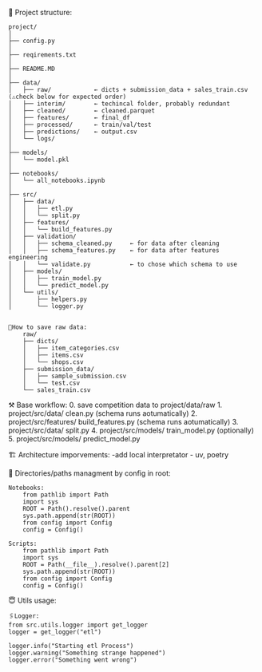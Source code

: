 🔭 Project structure:

    project/
    │
    ├── config.py
    │
    ├── reqirements.txt
    │
    ├── README.MD
    │
    ├── data/
    │   ├── raw/            ← dicts + submission_data + sales_train.csv (⚠️check below for expected order)
    │   ├── interim/        ← techincal folder, probably redundant
    │   ├── cleaned/        ← cleaned.parquet
    │   ├── features/       ← final_df
    │   ├── processed/      ← train/val/test
    │   ├── predictions/    ← output.csv
    │   └── logs/
    │
    ├── models/
    │   └── model.pkl
    │
    ├── notebooks/
    │   └── all_notebooks.ipynb
    │
    ├── src/
    │   ├── data/
    │   │   ├── etl.py
    │   │   └── split.py
    │   ├── features/
    │   │   └── build_features.py
    │   ├── validation/
    │   │   ├── schema_cleaned.py     ← for data after cleaning
    │   │   ├── schema_features.py    ← for data after features engineering
    │   │   └── validate.py           ← to chose which schema to use
    │   ├── models/
    │   │   ├── train_model.py
    │   │   └── predict_model.py
    │   └── utils/
    │       ├── helpers.py
    │       └── logger.py   


    🐢How to save raw data: 
        raw/
        ├── dicts/
        │   ├── item_categories.csv
        │   ├── items.csv
        │   └── shops.csv
        ├── submission_data/
        │   ├── sample_submission.csv
        │   └── test.csv
        └── sales_train.csv


⚒️ Base workflow:
    0. save competition data to project/data/raw
    1. project/src/data/        clean.py  (schema runs aotumatically)
    2. project/src/features/    build_features.py (schema runs aotumatically)
    3. project/src/data/        split.py
    4. project/src/models/      train_model.py (optionally)
    5. project/src/models/      predict_model.py


🏗️ Architecture imporvements:
    -add local interpretator - uv, poetry

📂 Directories/paths managment by config in root:

    Notebooks:
        from pathlib import Path
        import sys
        ROOT = Path().resolve().parent
        sys.path.append(str(ROOT))
        from config import Config
        config = Config()

    Scripts:
        from pathlib import Path
        import sys
        ROOT = Path(__file__).resolve().parent[2]
        sys.path.append(str(ROOT))
        from config import Config
        config = Config()

😇 Utils usage:

    🖇️Logger: 
    from src.utils.logger import get_logger
    logger = get_logger("etl")

    logger.info("Starting etl Process")
    logger.warning("Something strange happened")
    logger.error("Something went wrong")











